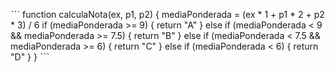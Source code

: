 ˋˋˋ function calculaNota(ex, p1, p2) {
    mediaPonderada = (ex * 1 + p1 * 2 + p2 * 3) / 6
    if (mediaPonderada >= 9) {
      return "A"
    } else if (mediaPonderada < 9 && mediaPonderada >= 7.5) {
      return "B"
    } else if (mediaPonderada < 7.5 && mediaPonderada >= 6) {
      return "C"
    } else if (mediaPonderada < 6) {
      return "D"
    }
    } ˋˋˋ 